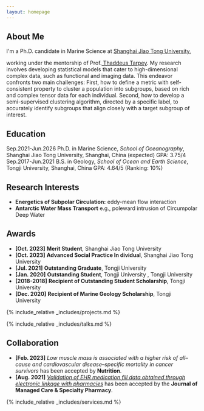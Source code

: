 ```yaml
---
layout: homepage
---
```


## About Me

<!-- I'm a <a href="https://med.nyu.edu/departments-institutes/population-health/divisions-sections-centers/biostatistics/" target="_blank"> Statistics</a> Ph.D. candidate at <a href="https://www.nyu.edu/" target="_blank"> Shanghai Jiao Tong University</a>, -->
I'm a Ph.D. candidate in Marine Science at <a href="https://www.nyu.edu/" target="_blank"> Shanghai Jiao Tong University</a>,
<!-- 's <a href="https://med.nyu.edu/" target="_blank"> Grossman School of Medicine</a> -->
<!-- , specifically within the <a href="https://med.nyu.edu/research/sackler-institute-graduate-biomedical-sciences/" target="_blank"> Vilcek institute of Biomedical Sciences</a> and the Department of <a href="https://med.nyu.edu/departments-institutes/population-health/" target="_blank"> Population Health</a>. Under the mentorship of Prof.  -->
working under the mentorship of Prof.<a href="https://scholar.google.com/citations?user=QtyFQVYAAAAJ&hl=en" target="_blank"> Thaddeus Tarpey</a>. My research involves developing statistical models that cater to high-dimensional complex data, such as functional and imaging data. This endeavor confronts two main challenges: First, how to define a metric with self-consistent property to cluster a population into subgroups, based on rich and complex tensor data for each individual. Second, how to develop a semi-supervised clustering algorithm, directed by a specific label, to accurately identify subgroups that align closely with a target subgroup of interest.


## Education
Sep.2021-Jun.2026   Ph.D. in Marine Science, *School of Oceanography*, Shanghai Jiao Tong University, Shanghai, China
   (expected)       GPA: 3.75/4
Sep.2017-Jun.2021   B.S. in Geology, *School of Ocean and Earth Science*, Tongji University, Shanghai, China
                    GPA: 4.64/5 (Ranking: 10%)

## Research Interests
- **Energetics of Subpolar Circulation:** eddy-mean flow interaction
- **Antarctic Water Mass Transport** e.g., poleward intrusion of Circumpolar Deep Water  




## Awards
- **[Oct. 2023]** **Merit Student**, Shanghai Jiao Tong University
- **[Oct. 2023]** **Advanced Social Practice In dividual**, Shanghai Jiao Tong University
- **[Jul. 2021]** **Outstanding Graduate**, Tongji University
- **[Jan. 2020]** **Outstanding Student**, Tongji University , Tongji University
- **[2018-2018]** **Recipient of Outstanding Student Scholarship**, Tongji University
- **[Dec. 2020]** **Recipient of Marine Geology Scholarship**, Tongji University




<!-- {% include_relative _includes/publications.md %} -->

{% include_relative _includes/projects.md %}

{% include_relative _includes/talks.md %}





## Collaboration
- **[Feb. 2023]** *Low muscle mass is associated with a higher risk of all–cause and cardiovascular disease–specific mortality in cancer survivors*</a> has been accepted by **Nutrition**. 
- **[Aug. 2021]** <a href="https://www.jmcp.org/doi/full/10.18553/jmcp.2021.27.10.1482" target="_blank">*Validation of EHR medication fill data obtained through electronic linkage with pharmacies*</a> has been accepted by the **Journal of Managed Care & Specialty Pharmacy**.



{% include_relative _includes/services.md %}



